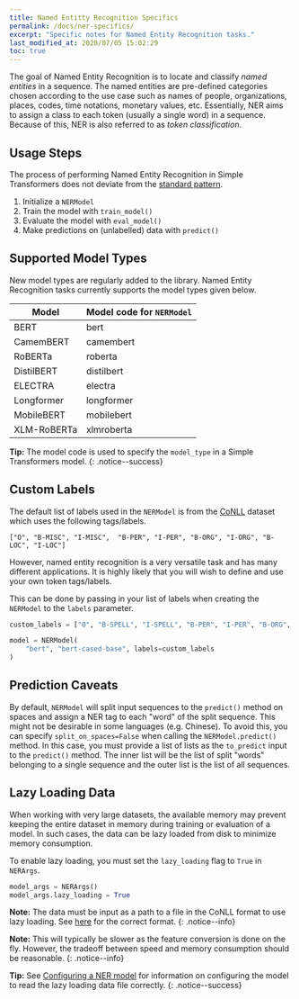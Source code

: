 ```yaml
---
title: Named Entitty Recognition Specifics
permalink: /docs/ner-specifics/
excerpt: "Specific notes for Named Entity Recognition tasks."
last_modified_at: 2020/07/05 15:02:29
toc: true
---
```


The goal of Named Entity Recognition is to locate and classify *named entities* in a sequence. The named entities are pre-defined categories chosen according to the use case such as names of people, organizations, places, codes, time notations, monetary values, etc. Essentially, NER aims to assign a class to each token (usually a single word) in a sequence. Because of this, NER is also referred to as *token classification*.


## Usage Steps

The process of performing Named Entity Recognition in Simple Transformers does not deviate from the [standard pattern](/docs/usage/#task-specific-models).

1. Initialize a `NERModel`
2. Train the model with `train_model()`
3. Evaluate the model with `eval_model()`
4. Make predictions on (unlabelled) data with `predict()`


## Supported Model Types

New model types are regularly added to the library. Named Entity Recognition tasks currently supports the model types given below.

| Model       | Model code for `NERModel` |
| ----------- | ------------------------- |
| BERT        | bert                      |
| CamemBERT   | camembert                 |
| RoBERTa     | roberta                   |
| DistilBERT  | distilbert                |
| ELECTRA     | electra                   |
| Longformer  | longformer                |
| MobileBERT  | mobilebert                |
| XLM-RoBERTa | xlmroberta                |

**Tip:** The model code is used to specify the `model_type` in a Simple Transformers model.
{: .notice--success}


## Custom Labels

The default list of labels used in the `NERModel` is from the [CoNLL](https://www.clips.uantwerpen.be/conll2003/ner/) dataset which uses the following tags/labels.

`["O", "B-MISC", "I-MISC",  "B-PER", "I-PER", "B-ORG", "I-ORG", "B-LOC", "I-LOC"]`

However, named entity recognition is a very versatile task and has many different applications. It is highly likely that you will wish to define and use your own token tags/labels.

This can be done by passing in your list of labels when creating the `NERModel` to the `labels` parameter.

```python
custom_labels = ["O", "B-SPELL", "I-SPELL", "B-PER", "I-PER", "B-ORG", "I-ORG", "B-PLACE", "I-PLACE"]

model = NERModel(
    "bert", "bert-cased-base", labels=custom_labels
)
```

## Prediction Caveats

By default, `NERModel` will split input sequences to the `predict()` method on spaces and assign a NER tag to each "word" of the split sequence. This might not be desirable in some languages (e.g. Chinese). To avoid this, you can specify `split_on_spaces=False` when calling the `NERModel.predict()` method. In this case, you must provide a list of lists as the `to_predict` input to the `predict()` method. The inner list will be the list of split "words" belonging to a single sequence and the outer list is the list of all sequences.

## Lazy Loading Data

When working with very large datasets, the available memory may prevent keeping the entire dataset in memory during training or evaluation of a model. In such cases, the data can be lazy loaded from disk to minimize memory consumption.

To enable lazy loading, you must set the `lazy_loading` flag to `True` in `NERArgs`.


```python
model_args = NERArgs()
model_args.lazy_loading = True
```

**Note:** The data must be input as a path to a file in the CoNLL format to use lazy loading. See [here](/docs/ner-data-formats/#text-file-in-conll-format) for the correct format.
{: .notice--info}


**Note:** This will typically be slower as the feature conversion is done on the fly. However, the tradeoff between speed and memory consumption should be reasonable.
{: .notice--info}

**Tip:** See [Configuring a NER model](/docs/ner-model/#configuring-a-ner-model) for information on configuring the model to read the lazy loading data file correctly.
{: .notice--success}
